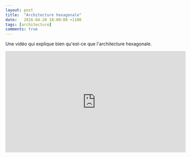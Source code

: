 ```yaml
---
layout: post
title:  "Architecture hexagonale"
date:   2016-04-28 18:00:00 +1100
tags: [architecture]
comments: true
---
```

Une vidéo qui explique bien qu'est-ce que l'architecture hexagonale.

<!-- more -->
<iframe width="560" height="315" src="https://www.youtube.com/embed/fgQWnglnGeU" frameborder="0" allow="autoplay; encrypted-media" allowfullscreen></iframe>
